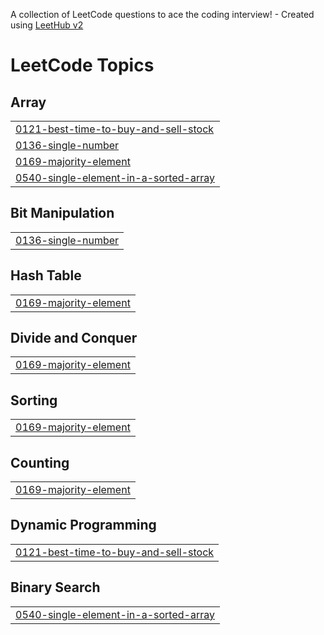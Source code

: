 A collection of LeetCode questions to ace the coding interview! - Created using [LeetHub v2](https://github.com/arunbhardwaj/LeetHub-2.0)
<!---LeetCode Topics Start-->
# LeetCode Topics
## Array
|  |
| ------- |
| [0121-best-time-to-buy-and-sell-stock](https://github.com/Akash16012001/my_leetcode_solution/tree/master/0121-best-time-to-buy-and-sell-stock) |
| [0136-single-number](https://github.com/Akash16012001/my_leetcode_solution/tree/master/0136-single-number) |
| [0169-majority-element](https://github.com/Akash16012001/my_leetcode_solution/tree/master/0169-majority-element) |
| [0540-single-element-in-a-sorted-array](https://github.com/Akash16012001/my_leetcode_solution/tree/master/0540-single-element-in-a-sorted-array) |
## Bit Manipulation
|  |
| ------- |
| [0136-single-number](https://github.com/Akash16012001/my_leetcode_solution/tree/master/0136-single-number) |
## Hash Table
|  |
| ------- |
| [0169-majority-element](https://github.com/Akash16012001/my_leetcode_solution/tree/master/0169-majority-element) |
## Divide and Conquer
|  |
| ------- |
| [0169-majority-element](https://github.com/Akash16012001/my_leetcode_solution/tree/master/0169-majority-element) |
## Sorting
|  |
| ------- |
| [0169-majority-element](https://github.com/Akash16012001/my_leetcode_solution/tree/master/0169-majority-element) |
## Counting
|  |
| ------- |
| [0169-majority-element](https://github.com/Akash16012001/my_leetcode_solution/tree/master/0169-majority-element) |
## Dynamic Programming
|  |
| ------- |
| [0121-best-time-to-buy-and-sell-stock](https://github.com/Akash16012001/my_leetcode_solution/tree/master/0121-best-time-to-buy-and-sell-stock) |
## Binary Search
|  |
| ------- |
| [0540-single-element-in-a-sorted-array](https://github.com/Akash16012001/my_leetcode_solution/tree/master/0540-single-element-in-a-sorted-array) |
<!---LeetCode Topics End-->